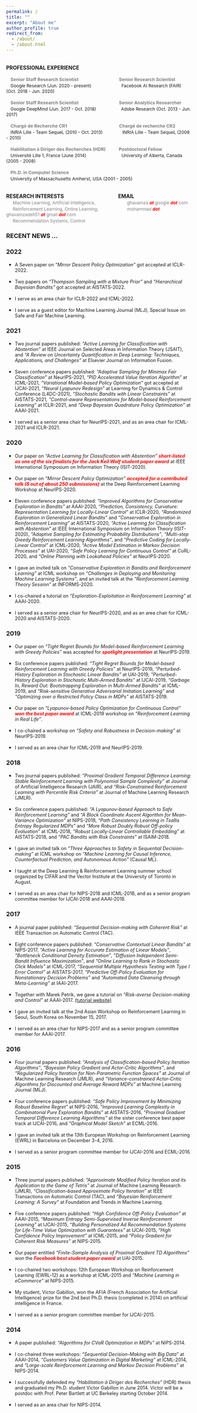 ```yaml
---
permalink: /
title: ""
excerpt: "About me"
author_profile: true
redirect_from: 
  - /about/
  - /about.html
---
```


<br/> **PROFESSIONAL EXPERIENCE** <br/>

&nbsp;&nbsp; <span style="color:grey; font-size:0.875em;">**Senior Staff Research Scientist**</span> &emsp;&emsp;&emsp;&emsp;&emsp;&emsp;&emsp;&nbsp; <span style="color:grey; font-size:0.875em;">**Senior Research Scientist**</span> <br/>
&nbsp;&nbsp; <span style="font-size:0.85em;">Google Research  (Jun. 2020 - present)</span> &emsp;&emsp;&emsp;&emsp;&emsp;&nbsp; <span style="font-size:0.85em;">Facebook AI Research (FAIR)  (Oct. 2018 - Jun. 2020)</span>

&nbsp;&nbsp; <span style="color:grey; font-size:0.875em;">**Senior Staff Research Scientist**</span> &emsp;&emsp;&emsp;&emsp;&emsp;&emsp;&emsp;&nbsp; <span style="color:grey; font-size:0.875em;">**Senior Analytics Researcher**</span> <br/>
&nbsp;&nbsp; <span style="font-size:0.85em;">Google DeepMind  (Jun. 2017 - Oct. 2018)</span> &emsp;&emsp;&emsp;&emsp;&nbsp; <span style="font-size:0.85em;">Adobe Research  (Oct. 2013 - Jun. 2017)</span>

&nbsp;&nbsp; <span style="color:grey; font-size:0.875em;">**Chargé de Recherche  CR1**</span> &emsp;&emsp;&emsp;&emsp;&emsp;&emsp;&emsp;&emsp;&emsp;&nbsp;&nbsp; <span style="color:grey; font-size:0.875em;">**Chargé de recherche  CR2**</span> <br/>
&nbsp;&nbsp; <span style="font-size:0.85em;">INRIA Lille - Team SequeL  (2010 - Oct. 2013)</span> &emsp;&emsp;&emsp;&nbsp; <span style="font-size:0.85em;">INRIA Lille - Team SequeL  (2008 - 2010)</span>

&nbsp;&nbsp; <span style="color:grey; font-size:0.875em;">**Habilitation à Diriger des Recherches (HDR)**</span> &emsp;&emsp; <span style="color:grey; font-size:0.875em;">**Postdoctoral Fellow**</span> <br/>
&nbsp;&nbsp; <span style="font-size:0.85em;">Université Lille 1, France  (June 2014)</span> &emsp;&emsp;&emsp;&emsp;&emsp;&emsp;&nbsp; <span style="font-size:0.85em;">University of Alberta, Canada  (2005 - 2008)</span>

&nbsp;&nbsp; <span style="color:grey; font-size:0.875em;">**Ph.D. in Computer Science**</span> <br/>
&nbsp;&nbsp; <span style="font-size:0.875em;">University of Massachusetts Amherst, USA  (2001 - 2005)</span>

<br/> **RESEARCH INTERESTS** &emsp;&emsp;&emsp;&emsp;&emsp;&emsp;&emsp;&emsp;&emsp;&emsp; **EMAIL** <br/>
&emsp; <span style="color:grey; font-size:0.85em;">Machine Learning, Artificial Intelligence,</span>  &emsp;&emsp;&emsp;&emsp;&emsp;&nbsp;&nbsp; <span style="color:grey; font-size:0.85em;">ghavamza <span style="color:red">***at***</span> google <span style="color:red">***dot***</span> com</span> <br/>
&emsp; <span style="color:grey; font-size:0.85em;">Reinforcement Learning, Online Learning,</span>  &emsp;&emsp;&emsp;&emsp;&emsp; <span style="color:grey; font-size:0.85em;">mohammad <span style="color:red">***dot***</span> ghavamzadeh51 <span style="color:red">***at***</span> gmail <span style="color:red">***dot***</span> com</span> <br/>
&emsp; <span style="color:grey; font-size:0.85em;">Recommendation Systems, Control</span> 

### **RECENT NEWS ...**

### **2022**

- <span style="font-size:0.9em;">A Seven paper on <em>“Mirror Descent Policy Optimization”</em> got accepted at ICLR-2022.</span>

- <span style="font-size:0.9em;">Two papers on <em>“Thompson Sampling with a Mixture Prior”</em> and <em>“Hierarchical Bayesian Bandits”</em> got accepted at AISTATS-2022.</span>

- <span style="font-size:0.9em;">I serve as an area chair for ICLR-2022 and ICML-2022.</span>

- <span style="font-size:0.9em;">I serve as a guest editor for Machine Learning Journal (MLJ), Special Issue on Safe and Fair Machine Learning.</span>

### **2021**

- <span style="font-size:0.9em;">Two journal papers published: <em>“Active Learning for Classification with Abstention”</em> at IEEE Journal on Selected Areas in Information Theory (JSAIT), and <em>“A Review on Uncertainty Quantification in Deep Learning: Techniques, Applications, and Challenges”</em> at Elsevier Journal on Information Fusion.</span> 

- <span style="font-size:0.9em;">Seven conference papers published: <em>“Adaptive Sampling for Minimax Fair Classification”</em> at NeurIPS-2021, <em>“PID Accelerated Value Iteration Algorithm”</em> at ICML-2021, <em>“Variational Model-based Policy Optimization”</em> got accepted at IJCAI-2021, <em>“Neural Lyapunov Redesign”</em> at Learning for Dynamics & Control Conference (L4DC-2021), <em>“Stochastic Bandits with Linear Constraints”</em> at AISTATS-2021, <em>“Control-aware Representations for Model-based Reinforcement Learning”</em> at ICLR-2021, and <em>“Deep Bayesian Quadrature Policy Optimization”</em> at AAAI-2021.</span>

- <span style="font-size:0.9em;">I served as a senior area chair for NeurIPS-2021, and as an area chair for ICML-2021 and ICLR-2021.</span>

### **2020**

- <span style="font-size:0.9em;">Our paper on <em>“Active Learning for Classification with Abstention”</em> <span style="color:red">***short-listed as one of the six finalists for the Jack Keil Wolf  student paper award***</span> at IEEE International Symposium on Information Theory (ISIT-2020).</span>

- <span style="font-size:0.9em;">Our paper on <em>“Mirror Descent Policy Optimization”</em> <span style="color:red">***accepted for a contributed talk (8 out of about 250 submissions)***</span> at the Deep Reinforcement Learning Workshop at NeurIPS-2020.</span>

- <span style="font-size:0.9em;">Eleven conference papers published: <em>“Improved Algorithms for Conservative Exploration in Bandits”</em> at AAAI-2020, <em>“Prediction, Consistency, Curvature: Representation Learning for Locally-Linear Control”</em> at ICLR-2020, <em>“Randomized Exploration in Generalized Linear Bandits”</em> and <em>“Conservative Exploration in Reinforcement Learning”</em> at AISTATS-2020, <em>“Active Learning for Classification with Abstention”</em> at IEEE International Symposium on Information Theory (ISIT-2020), <em>“Adaptive Sampling for Estimating Probability Distributions”</em>, <em>“Multi-step Greedy Reinforcement Learning Algorithms”</em>, and <em>“Predictive Coding for Locally-Linear Control”</em> at ICML-2020, <em>“Active Model Estimation in Markov Decision Processes”</em> at UAI-2020, <em>“Safe Policy Learning for Continuous Control”</em> at CoRL-2020, and <em>“Online Planning with Lookahead Policies”</em> at NeurIPS-2020.</span> 

- <span style="font-size:0.9em;">I gave an invited talk on <em>“Conservative Exploration in Bandits and Reinforcement Learning”</em> at ICML workshop on <em>“Challenges in Deploying and Monitoring Machine Learning Systems”</em>, and an invited talk at the <em>“Reinforcement Learning Theory Session”</em> at INFORMS-2020.</span>   

- <span style="font-size:0.9em;">I co-chaired a tutorial on <em>“Exploration-Exploitation in Reinforcement Learning”</em> at AAAI-2020.</span>

- <span style="font-size:0.9em;">I served as a senior area chair for NeurIPS-2020, and as an area chair for ICML-2020 and AISTATS-2020.</span>

### **2019**

- <span style="font-size:0.9em;">Our paper on <em>“Tight Regret Bounds for Model-based Reinforcement Learning with Greedy Policies”</em> was accepted for <span style="color:red">***spotlight presentation***</span> at NeurIPS-2019.</span>

- <span style="font-size:0.9em;">Six conference papers published: <em>“Tight Regret Bounds for Model-based Reinforcement Learning with Greedy Policies”</em> at NeurIPS-2019, <em>“Perturbed-History Exploration in Stochastic Linear Bandits”</em> at UAI-2019, <em>“Perturbed-History Exploration in Stochastic Multi-Armed Bandits”</em> at IJCAI-2019, <em>“Garbage In, Reward Out: Bootstrapping Exploration in Multi-Armed Bandits”</em> at ICML-2019, and <em>“Risk-sensitive Generative Adversarial Imitation Learning”</em> and <em>“Optimizing over a Restricted Policy Class in MDPs”</em> at AISTATS-2019.</span>

- <span style="font-size:0.9em;">Our paper on <em>“Lyapunov-based Policy Optimization for Continuous Control”</em> <span style="color:red">***won the best paper award***</span> at ICML-2019 workshop on <em>“Reinforcement Learning in Real Life”</em>.</span>

- <span style="font-size:0.9em;">I co-chaired a workshop on <em>“Safety and Robustness in Decision-making”</em> at NeurIPS-2019.</span>

- <span style="font-size:0.9em;">I served as an area chair for ICML-2019 and NeurIPS-2019.</span>

### **2018**

- <span style="font-size:0.9em;">Two journal papers published: <em>“Proximal Gradient Temporal Difference Learning: Stable Reinforcement Learning with Polynomial Sample Complexity”</em> at Journal of Artificial Intelligence Research (JAIR), and <em>“Risk-Constrained Reinforcement Learning with Percentile Risk Criteria”</em> at Journal of Machine Learning Research (JMLR).</span>

- <span style="font-size:0.9em;">Six conference papers published: <em>“A Lyapunov-based Approach to Safe Reinforcement Learning”</em> and <em>“A Block Coordinate Ascent Algorithm for Mean-Variance Optimization”</em> at NIPS-2018, <em>“Path Consistency Learning in Tsallis Entropy Regularized MDPs”</em> and <em>“More Robust Doubly Robust Off-policy Evaluation”</em> at ICML-2018, <em>“Robust Locally-Linear Controllable Embedding”</em> at AISTATS-2018, and <em>“PAC Bandits with Risk Constraints”</em> at ISAIM-2018.</span> 

- <span style="font-size:0.9em;">I gave an invited talk on <em>“Three Approaches to Safety in Sequential Decision-making”</em> at ICML workshop on <em>“Machine Learning for Causal Inference, Counterfactual Prediction, and Autonomous Action"</em> (Causal ML).</span>

- <span style="font-size:0.9em;">I taught at the Deep Learning & Reinforcement Learning summer school organized by CIFAR and the Vector Institute at the University of Toronto in August.</span>

- <span style="font-size:0.9em;">I served as an area chair for NIPS-2018 and ICML-2018, and as a senior program committee member for IJCAI-2018 and AAAI-2018.</span>    

### **2017**

- <span style="font-size:0.9em;">A journal paper published: <em>“Sequential Decision-making with Coherent Risk”</em> at IEEE Transaction on Automatic Control (TAC).</span>

- <span style="font-size:0.9em;">Eight conference papers published: <em>“Conservative Contextual Linear Bandits”</em> at NIPS-2017, <em>“Active Learning for Accurate Estimation of Linear Models”</em>, <em>“Bottleneck Conditional Density Estimation”</em>, <em>“Diffusion Independent Semi-Bandit Influence Maximization”</em>, and <em>“Online Learning to Rank in Stochastic Click Models”</em> at ICML-2017, <em>“Sequential Multiple Hypothesis Testing with Type I Error Control”</em> at AISTATS-2017, <em>“Predictive Off-Policy Evaluation for Nonstationary Decision Problems”</em> and <em>“Automated Data Cleansing through Meta-Learning”</em> at IAAI-2017.</span>

- <span style="font-size:0.9em;">Together with Marek Petrik, we gave a tutorial on <em>“Risk-averse Decision-making and Control”</em> at AAAI-2017. [(tutorial website)](https://www.cs.unh.edu/~mpetrik/tutorials/risk)</span>    

- <span style="font-size:0.9em;">I gave an invited talk at the 2nd Asian Workshop on Reinforcement Learning in Seoul, South Korea on November 15, 2017.</span>

- <span style="font-size:0.9em;">I served as an area chair for NIPS-2017 and as a senior program committee member for AAAI-2017.</span> 

### **2016**

- <span style="font-size:0.9em;">Four journal papers published: <em>“Analysis of Classification-based Policy Iteration Algorithms”</em>, <em>“Bayesian Policy Gradient and Actor-Critic Algorithms”</em>, and <em>“Regularized Policy Iteration for Non-Parametric Function Spaces”</em> at Journal of Machine Learning Research (JMLR), and <em>“Variance-constrained Actor-Critic Algorithms for Discounted and Average Reward MDPs”</em> at Machine Learning Journal (MLJ).</span>

- <span style="font-size:0.9em;">Four conference papers published: <em>“Safe Policy Improvement by Minimizing Robust Baseline Regret”</em> at NIPS-2016, <em>“Improved Learning Complexity in Combinatorial Pure Exploration Bandits”</em> at AISTATS-2016, <em>“Proximal Gradient Temporal Difference Learning Algorithms”</em> at the sister conference best paper track at IJCAI-2016, and <em>“Graphical Model Sketch”</em> at ECML-2016.</span> 

- <span style="font-size:0.9em;">I gave an invited talk at the 13th European Workshop on Reinforcement Learning (EWRL) in Barcelona on December 3-4, 2016.</span>

- <span style="font-size:0.9em;">I served as a senior program committee member for IJCAI-2016 and ECML-2016.</span>

### **2015**

- <span style="font-size:0.9em;">Three journal papers published: <em>“Approximate Modified Policy Iteration and its Application to the Game of Tetris”</em> at Journal of Machine Learning Research (JMLR), <em>“Classification-based Approximate Policy Iteration”</em> at IEEE Transactions on Automatic Control (TAC), and <em>“Bayesian Reinforcement Learning: A Survey”</em> at Foundation and Trends in Machine Learning.</span> 

- <span style="font-size:0.9em;">Five conference papers published: <em>“High Confidence Off-Policy Evaluation”</em> at AAAI-2015, <em>“Maximum Entropy Semi-Supervised Inverse Reinforcement Learning”</em> at IJCAI-2015, <em>“Building Personalized Ad Recommendation Systems for Life-Time Value Optimization with Guarantees”</em> at IJCAI-2015, <em>“High Confidence Policy Improvement”</em> at ICML-2015, and <em>“Policy Gradient for Coherent Risk Measures”</em> at NIPS-2015.</span>

- <span style="font-size:0.9em;">Our paper entitled <em>“Finite-Sample Analysis of Proximal Gradient TD Algorithms”</em> won the <span style="color:red">***Facebook best student paper award***</span> at UAI-2015.</span> 

- <span style="font-size:0.9em;">I co-chaired two workshops: 12th European Workshop on Reinforcement Learning (EWRL-12) as a workshop at ICML-2015 and <em>“Machine Learning in eCommerce”</em> at NIPS-2015.</span>

- <span style="font-size:0.9em;">My student, Victor Gabillon, won the AFIA (French Association for Artificial Intelligence) prize for the 2nd best Ph.D. thesis (completed in 2014) on artificial intelligence in France.</span>

- <span style="font-size:0.9em;">I served as a senior program committee member for IJCAI-2015.</span> 

### **2014**

- <span style="font-size:0.9em;">A paper published: <em>“Algorithms for CVaR Optimization in MDPs”</em> at NIPS-2014.</span>

- <span style="font-size:0.9em;">I co-chaired three workshops: <em>“Sequential Decision-Making with Big Data”</em> at AAAI-2014, <em>“Customers Value Optimization in Digital Marketing”</em> at ICML-2014, and <em>“Large-scale Reinforcement Learning and Markov Decision Problems”</em> at NIPS-2014.</span>

- <span style="font-size:0.9em;">I successfully defended my <em>“Habilitation à Diriger des Recherches”</em> (HDR) thesis and graduated my Ph.D. student Victor Gabillon in June 2014. Victor will be a postdoc with Prof. Peter Bartlett at UC Berkeley starting October 2014.</span>

- <span style="font-size:0.9em;">I served as an area chair for NIPS-2014.</span>
